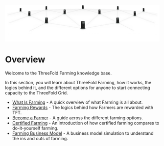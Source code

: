 ![](img/grid_banner.jpg)

# Overview

Welcome to the ThreeFold Farming knowledge base.

In this section, you will learn about ThreeFold Farming, how it works, the logics behind it, and the different options for anyone to start connecting capacity to the ThreeFold Grid.

  - [What Is Farming](farming_intro) - A quick overview of what Farming is all about.
  - [Farming Rewards](farming_logic3) - The logics behind how Farmers are rewarded with TFT.
  - [Become a Farmer](become_a_farmer) - A guide across the different farming options.
  - [Certified Farming](certified_farming) - An introduction of how certified farming compares to do-it-yourself farming. 
  - [Farming Business Model](farming_calculator) - A business model simulation to understand the ins and outs of farming.